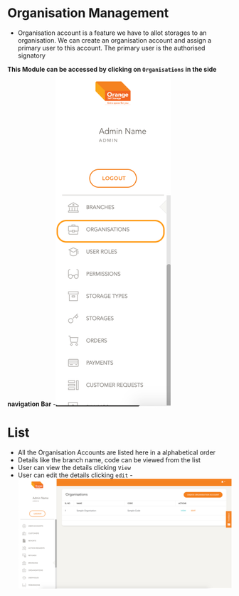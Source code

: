 # Organisation Management

- Organisation account is a feature we have to allot storages to an organisation. We can create an organisation account and assign a primary user to this account. The primary user is the authorised signatory

**This Module can be accessed by clicking on `Organisations` in the side navigation Bar**
-![N|Solid](media/sidemenu.png)

# List

- All the Organisation Accounts are listed here in a alphabetical order
- Details like the branch name, code can be viewed from the list
- User can view the details clicking `View`
- User can edit the details clicking `edit`
-![N|Solid](media/list.png)
